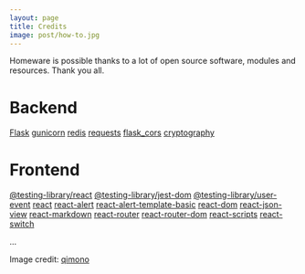 ```yaml
---
layout: page
title: Credits
image: post/how-to.jpg
---
```


Homeware is possible thanks to a lot of open source software, modules and resources. Thank you all.

# Backend

[Flask](https://github.com/pallets/flask)
[gunicorn](https://github.com/benoitc/gunicorn)
[redis](https://github.com/andymccurdy/redis-py)
[requests](https://github.com/psf/requests)
[flask_cors](https://github.com/corydolphin/flask-cors)
[cryptography](https://github.com/pyca/cryptography)

# Frontend

[@testing-library/react](https://github.com/testing-library/react-testing-library)
[@testing-library/jest-dom](https://github.com/testing-library/jest-dom)
[@testing-library/user-event](https://github.com/testing-library/user-event)
[react](https://github.com/facebook/react)
[react-alert](https://github.com/schiehll/react-alert)
[react-alert-template-basic](https://github.com/schiehll/react-alert-template-basic)
[react-dom](https://github.com/facebook/react)
[react-json-view](https://github.com/mac-s-g/react-json-view)
[react-markdown](https://github.com/remarkjs/react-markdown)
[react-router](https://github.com/ReactTraining/react-router)
[react-router-dom](https://github.com/ReactTraining/react-router)
[react-scripts](https://github.com/facebook/create-react-app)
[react-switch](https://github.com/markusenglund/react-switch)




...

Image credit: [qimono](https://pixabay.com/es/photos/idea-vac%C3%ADo-de-papel-pluma-1876658/)
